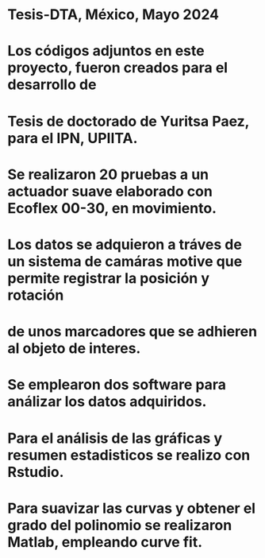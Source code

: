 # Tesis-DTA, México, Mayo 2024

# Los códigos adjuntos en este proyecto, fueron creados para el desarrollo de 
# Tesis de doctorado de Yuritsa Paez, para el IPN, UPIITA.

# Se realizaron 20 pruebas a un actuador suave elaborado con Ecoflex 00-30, en movimiento.
# Los datos se adquieron a tráves de un sistema de camáras motive que permite registrar la posición y rotación
# de unos marcadores que se adhieren al objeto de interes.

# Se emplearon dos software para análizar los datos adquiridos.
# Para el análisis de las gráficas y resumen estadisticos se realizo con Rstudio.
# Para suavizar las curvas y obtener el grado del polinomio se realizaron Matlab, empleando curve fit.
